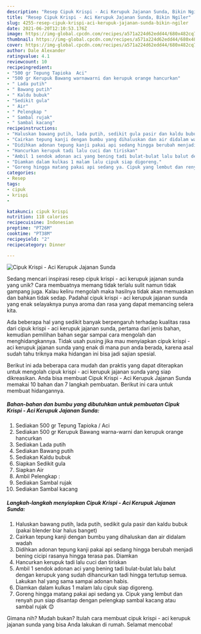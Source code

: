 ```yaml
---
description: "Resep Cipuk Krispi - Aci Kerupuk Jajanan Sunda, Bikin Ngiler"
title: "Resep Cipuk Krispi - Aci Kerupuk Jajanan Sunda, Bikin Ngiler"
slug: 4255-resep-cipuk-krispi-aci-kerupuk-jajanan-sunda-bikin-ngiler
date: 2021-06-20T12:10:53.176Z
image: https://img-global.cpcdn.com/recipes/a571a224d62edd44/680x482cq70/cipuk-krispi-aci-kerupuk-jajanan-sunda-foto-resep-utama.jpg
thumbnail: https://img-global.cpcdn.com/recipes/a571a224d62edd44/680x482cq70/cipuk-krispi-aci-kerupuk-jajanan-sunda-foto-resep-utama.jpg
cover: https://img-global.cpcdn.com/recipes/a571a224d62edd44/680x482cq70/cipuk-krispi-aci-kerupuk-jajanan-sunda-foto-resep-utama.jpg
author: Dale Alexander
ratingvalue: 4.1
reviewcount: 10
recipeingredient:
- "500 gr Tepung Tapioka  Aci"
- "500 gr Kerupuk Bawang warnawarni dan kerupuk orange hancurkan"
- " Lada putih"
- " Bawang putih"
- " Kaldu bubuk"
- "Sedikit gula"
- " Air"
- " Pelengkap "
- " Sambal rujak"
- " Sambal kacang"
recipeinstructions:
- "Haluskan bawang putih, lada putih, sedikit gula pasir dan kaldu bubuk (pakai blender biar halus banget)"
- "Cairkan tepung kanji dengan bumbu yang dihaluskan dan air didalam wadah"
- "Didihkan adonan tepung kanji pakai api sedang hingga berubah menjadi bening cicipi rasanya hingga terasa pas. Diamkan"
- "Hancurkan kerupuk tadi lalu cuci dan tiriskan"
- "Ambil 1 sendok adonan aci yang bening tadi bulat-bulat lalu balut dengan kerupuk yang sudah dihancurkan tadi hingga tertutup semua. Lakukan hal yang sama sampai adonan habis."
- "Diamkan dalam kulkas 1 malam lalu cipuk siap digoreng."
- "Goreng hingga matang pakai api sedang ya. Cipuk yang lembut dan renyah pun siap disantap dengan pelengkap sambal kacang atau sambal rujak 😊"
categories:
- Resep
tags:
- cipuk
- krispi
- 

katakunci: cipuk krispi  
nutrition: 118 calories
recipecuisine: Indonesian
preptime: "PT26M"
cooktime: "PT38M"
recipeyield: "2"
recipecategory: Dinner

---
```



![Cipuk Krispi - Aci Kerupuk Jajanan Sunda](https://img-global.cpcdn.com/recipes/a571a224d62edd44/680x482cq70/cipuk-krispi-aci-kerupuk-jajanan-sunda-foto-resep-utama.jpg)

Sedang mencari inspirasi resep cipuk krispi - aci kerupuk jajanan sunda yang unik? Cara membuatnya memang tidak terlalu sulit namun tidak gampang juga. Kalau keliru mengolah maka hasilnya tidak akan memuaskan dan bahkan tidak sedap. Padahal cipuk krispi - aci kerupuk jajanan sunda yang enak selayaknya punya aroma dan rasa yang dapat memancing selera kita.



Ada beberapa hal yang sedikit banyak berpengaruh terhadap kualitas rasa dari cipuk krispi - aci kerupuk jajanan sunda, pertama dari jenis bahan, kemudian pemilihan bahan segar sampai cara mengolah dan menghidangkannya. Tidak usah pusing jika mau menyiapkan cipuk krispi - aci kerupuk jajanan sunda yang enak di mana pun anda berada, karena asal sudah tahu triknya maka hidangan ini bisa jadi sajian spesial.


Berikut ini ada beberapa cara mudah dan praktis yang dapat diterapkan untuk mengolah cipuk krispi - aci kerupuk jajanan sunda yang siap dikreasikan. Anda bisa membuat Cipuk Krispi - Aci Kerupuk Jajanan Sunda memakai 10 bahan dan 7 langkah pembuatan. Berikut ini cara untuk membuat hidangannya.

<!--inarticleads1-->

##### Bahan-bahan dan bumbu yang dibutuhkan untuk pembuatan Cipuk Krispi - Aci Kerupuk Jajanan Sunda:

1. Sediakan 500 gr Tepung Tapioka / Aci
1. Sediakan 500 gr Kerupuk Bawang warna-warni dan kerupuk orange hancurkan
1. Sediakan  Lada putih
1. Sediakan  Bawang putih
1. Sediakan  Kaldu bubuk
1. Siapkan Sedikit gula
1. Siapkan  Air
1. Ambil  Pelengkap :
1. Sediakan  Sambal rujak
1. Sediakan  Sambal kacang




<!--inarticleads2-->

##### Langkah-langkah menyiapkan Cipuk Krispi - Aci Kerupuk Jajanan Sunda:

1. Haluskan bawang putih, lada putih, sedikit gula pasir dan kaldu bubuk (pakai blender biar halus banget)
1. Cairkan tepung kanji dengan bumbu yang dihaluskan dan air didalam wadah
1. Didihkan adonan tepung kanji pakai api sedang hingga berubah menjadi bening cicipi rasanya hingga terasa pas. Diamkan
1. Hancurkan kerupuk tadi lalu cuci dan tiriskan
1. Ambil 1 sendok adonan aci yang bening tadi bulat-bulat lalu balut dengan kerupuk yang sudah dihancurkan tadi hingga tertutup semua. Lakukan hal yang sama sampai adonan habis.
1. Diamkan dalam kulkas 1 malam lalu cipuk siap digoreng.
1. Goreng hingga matang pakai api sedang ya. Cipuk yang lembut dan renyah pun siap disantap dengan pelengkap sambal kacang atau sambal rujak 😊




Gimana nih? Mudah bukan? Itulah cara membuat cipuk krispi - aci kerupuk jajanan sunda yang bisa Anda lakukan di rumah. Selamat mencoba!
